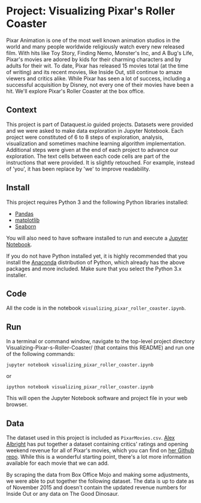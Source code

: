 # Project: Visualizing Pixar's Roller Coaster

Pixar Animation is one of the most well known animation studios in the world and many people worldwide religiously watch every new released film. With hits like Toy Story, Finding Nemo, Monster's Inc, and A Bug's Life, Pixar's movies are adored by kids for their charming characters and by adults for their wit. To date, Pixar has released 15 movies total (at the time of writing) and its recent movies, like Inside Out, still continue to amaze viewers and critics alike. While Pixar has seen a lot of success, including a successful acquisition by Disney, not every one of their movies have been a hit. We'll explore Pixar's Roller Coaster at the box office.

## Context 
This project is part of Dataquest.io guided projects. Datasets were provided and we were asked to make data exploration in Jupyter Notebook. Each project were constituted of 6 to 8 steps of exploration, analysis, visualization and sometimes machine learning algorithm implementation. Additional steps were given at the end of each project to advance our exploration. The text cells between each code cells are part of the instructions that were provided. It is slightly retouched. For example, instead of 'you', it has been replace by 'we' to improve readability. 

## Install
This project requires Python 3 and the following Python libraries installed:

- [Pandas](http://pandas.pydata.org)
- [matplotlib](http://matplotlib.org/)
- [Seaborn](https://pypi.python.org/pypi/seaborn/)

You will also need to have software installed to run and execute a [Jupyter Notebook](http://ipython.org/notebook.html).

If you do not have Python installed yet, it is highly recommended that you install the [Anaconda](http://continuum.io/downloads) distribution of Python, which already has the above packages and more included. Make sure that you select the Python 3.x installer.

## Code
All the code is in the notebook `visualizing_pixar_roller_coaster.ipynb`.

## Run
In a terminal or command window, navigate to the top-level project directory Visualizing-Pixar-s-Roller-Coaster/ (that contains this README) and run one of the following commands:

```
jupyter notebook visualizing_pixar_roller_coaster.ipynb
```

or
```
ipython notebook visualizing_pixar_roller_coaster.ipynb
```
This will open the Jupyter Notebook software and project file in your web browser.

## Data
The dataset used in this project is included as `PixarMovies.csv`. [Alex Albright](https://github.com/apalbright) has put together a dataset containing critics' ratings and opening weekend revenue for all of Pixar's movies, which you can find on [her Github repo](https://github.com/apalbright/Pixar/blob/master/Pixar.csv). While this is a wonderful starting point, there's a lot more information available for each movie that we can add.

By scraping the data from Box Office Mojo and making some adjustments, we were able to put together the following dataset. The data is up to date as of November 2015 and doesn't contain the updated revenue numbers for Inside Out or any data on The Good Dinosaur.
